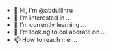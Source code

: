 - 👋 Hi, I’m @abdullinru
- 👀 I’m interested in ...
- 🌱 I’m currently learning ...
- 💞️ I’m looking to collaborate on ...
- 📫 How to reach me ...

<!---
abdullinru/abdullinru is a ✨ special ✨ repository because its `README.md` (this file) appears on your GitHub profile.
You can click the Preview link to take a look at your changes.
--->
